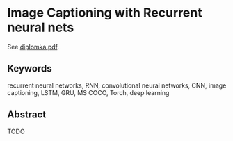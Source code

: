 # Image Captioning with Recurrent neural nets

See [diplomka.pdf](pdf).

## Keywords
recurrent neural networks, RNN, convolutional neural networks, CNN, image captioning, LSTM, GRU, MS COCO, Torch, deep learning

## Abstract
TODO
